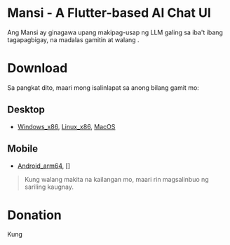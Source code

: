 # Mansi - A Flutter-based AI Chat UI

Ang Mansi ay ginagawa upang makipag-usap ng LLM galing sa iba't ibang tagapagbigay, na madalas gamitin at walang .

# Download

Sa pangkat dito, maari mong isalinlapat sa anong bilang gamit mo:

## Desktop

- [Windows_x86](), [Linux_x86](), [MacOS]()

## Mobile

- [Android_arm64](), []

> Kung walang makita na kailangan mo, maari rin magsalinbuo ng sariling kaugnay.

# Donation

Kung 